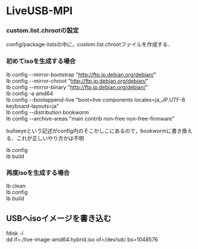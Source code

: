 # LiveUSB-MPI

### custom.list.chrootの設定
config/package-listsの中に，custom.list.chrootファイルを作成する．

### 初めてisoを生成する場合
lb config --mirror-bootstrap "http://ftp.jp.debian.org/debian/"  
lb config --mirror-chroot "http://ftp.jp.debian.org/debian/"  
lb config --mirror-binary "http://ftp.jp.debian.org/debian/"  
lb config -a amd64  
lb config --bootappend-live "boot=live components locales=ja_JP.UTF-8 keyboard-layouts=ja"  
lb config --distribution bookworm  
lb config --archive-areas "main contrib non-free non-free-firmware"   

bullseyeという記述がconfig内のそこかしこにあるので，bookwormに書き換える．これが正しいやり方かは不明  

lb config  
lb build

### 再度isoを生成する場合
lb clean  
lb config  
lb build  

## USBへisoイメージを書き込む
fdisk -l  
dd if=./live-image-amd64.hybrid.iso of=/dev/sdc bs=1048576
